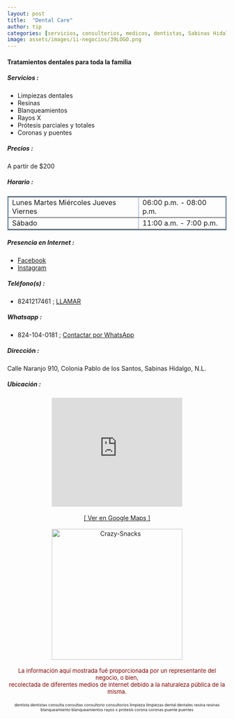 ```yaml
---
layout: post
title:  "Dental Care"
author: tip
categories: [servicios, consultorios, medicos, dentistas, Sabinas Hidalgo]
image: assets/images/ii-negocios/39LOGO.png
---
```

#### Tratamientos dentales para toda la familia

##### Servicios :

- Limpiezas dentales
- Resinas
- Blanqueamientos
- Rayos X
- Prótesis parciales y totales
- Coronas y puentes

##### Precios :

A partir de $200

##### Horario :

<table border="2" bordercolor="#8299b3" cellpadding="4" cellspacing="5">
<colgroup>
    <col width="60%" />
    <col width="40%" />
</colgroup>
    <tbody>
        <tr>
            <td>Lunes Martes Miércoles Jueves Viernes</td>
            <td>06:00 p.m. - 08:00 p.m.</td>
        </tr>
        <tr>
            <td>Sábado</td>
            <td>11:00 a.m. - 7:00 p.m.</td>
        </tr>
    </tbody>
</table>

##### Presencia en Internet :

- [Facebook][FB]
- [Instagram][INSTA]

##### Teléfono(s) :

- 8241217461 ; [LLAMAR][Tel1]

##### Whatsapp :

- 824-104-0181 ; [Contactar por WhatsApp][WA1]


[FB]: https://www.facebook.com/Dental-Care-103953561580990/
[INSTA]: https://instagram.com/dental__care__sab

[Tel1]: tel:+528241217461

[WA1]: https://wa.me/528241040181?text=Hola,%20saludos%20desde%20PiiDO

##### Dirección :

Calle Naranjo 910, Colonia Pablo de los Santos, Sabinas Hidalgo, N.L.

##### Ubicación :

<!--..... MAPAS .....-->
<center>
	<iframe allowfullscreen="" height="250" loading="lazy" src="https://www.google.com/maps/embed?pb=!1m18!1m12!1m3!1d1785.1692910761117!2d-100.17119793185533!3d26.509233083313156!2m3!1f0!2f0!3f0!3m2!1i1024!2i768!4f13.1!3m3!1m2!1s0x86623eb4a85f4afd%3A0xbfed4117b717dcf2!2sNaranjo%20910%2C%20Pablo%20de%20Los%20Santos%2C%2065210%20Sabinas%20Hidalgo%2C%20N.L.!5e0!3m2!1sen!2smx!4v1627171354715!5m2!1sen!2smx" style="border: 0;" width="300"></iframe><!--//CAMBIAR : width="300" height="250" acá arriba ^^-->
    <br />
	<br />
	<a href="https://goo.gl/maps/xjFYYWdWzkjFKShA9" target="_blank">[ Ver en Google Maps ]</a><!--//CAMBIAR únicamente URL aquí-->
	<br />
	<br />
</center>
<!--..... /MAPAS .....-->

<!-- ===== 2da IMAGEN ===== --> 
<center>
    <img src="{{ site.baseurl }}/assets/images/ii-negocios/39servicio.png" alt="Crazy-Snacks" style="height: 300px;"/>
</center>

<br />

<!-- Disclaimer & palabras clave
================================================== -->
<center>
	<span style="font-size: small; color: maroon;">
	<!-- AVISO -->La información aquí mostrada fué proporcionada por un representante del negocio, o bien, <br />recolectada de diferentes medios de internet debido a la naturaleza pública de la misma.
	</span>
</center><br />

<center>
	<span style="font-size: xx-small;">
		<!--Palabras Clave-->dentista dentistas consulta consultas consultorio consultorios limpieza limpiezas dental dentales resina resinas blanqueamiento blanqueamientos rayos x protesis corona coronas puente puentes
	</span>
</center>



<!-- END
================================================== -->